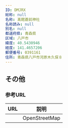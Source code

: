 ```yaml
---
ID: DMJRX
総称: null
名称: 髙館蒼前神社
名称読み: null
別名: null
都道府県: 青森県
区域: 八戸市
緯度: 40.5430946
経度: 141.4657206
郵便番号: 0391161
住所: 青森県八戸市河原木久保８
---
```


## その他

### 参考URL

| URL | 説明          |
| --- | ------------- |
|     | OpenStreetMap |
